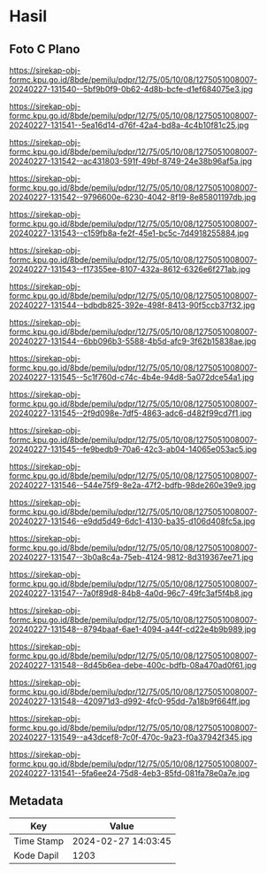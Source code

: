 # Hasil

## Foto C Plano

https://sirekap-obj-formc.kpu.go.id/8bde/pemilu/pdpr/12/75/05/10/08/1275051008007-20240227-131540--5bf9b0f9-0b62-4d8b-bcfe-d1ef684075e3.jpg

https://sirekap-obj-formc.kpu.go.id/8bde/pemilu/pdpr/12/75/05/10/08/1275051008007-20240227-131541--5ea16d14-d76f-42a4-bd8a-4c4b10f81c25.jpg

https://sirekap-obj-formc.kpu.go.id/8bde/pemilu/pdpr/12/75/05/10/08/1275051008007-20240227-131542--ac431803-591f-49bf-8749-24e38b96af5a.jpg

https://sirekap-obj-formc.kpu.go.id/8bde/pemilu/pdpr/12/75/05/10/08/1275051008007-20240227-131542--9796600e-6230-4042-8f19-8e85801197db.jpg

https://sirekap-obj-formc.kpu.go.id/8bde/pemilu/pdpr/12/75/05/10/08/1275051008007-20240227-131543--c159fb8a-fe2f-45e1-bc5c-7d4918255884.jpg

https://sirekap-obj-formc.kpu.go.id/8bde/pemilu/pdpr/12/75/05/10/08/1275051008007-20240227-131543--f17355ee-8107-432a-8612-6326e6f271ab.jpg

https://sirekap-obj-formc.kpu.go.id/8bde/pemilu/pdpr/12/75/05/10/08/1275051008007-20240227-131544--bdbdb825-392e-498f-8413-90f5ccb37f32.jpg

https://sirekap-obj-formc.kpu.go.id/8bde/pemilu/pdpr/12/75/05/10/08/1275051008007-20240227-131544--6bb096b3-5588-4b5d-afc9-3f62b15838ae.jpg

https://sirekap-obj-formc.kpu.go.id/8bde/pemilu/pdpr/12/75/05/10/08/1275051008007-20240227-131545--5c1f760d-c74c-4b4e-94d8-5a072dce54a1.jpg

https://sirekap-obj-formc.kpu.go.id/8bde/pemilu/pdpr/12/75/05/10/08/1275051008007-20240227-131545--2f9d098e-7df5-4863-adc6-d482f99cd7f1.jpg

https://sirekap-obj-formc.kpu.go.id/8bde/pemilu/pdpr/12/75/05/10/08/1275051008007-20240227-131545--fe9bedb9-70a6-42c3-ab04-14065e053ac5.jpg

https://sirekap-obj-formc.kpu.go.id/8bde/pemilu/pdpr/12/75/05/10/08/1275051008007-20240227-131546--544e75f9-8e2a-47f2-bdfb-98de260e39e9.jpg

https://sirekap-obj-formc.kpu.go.id/8bde/pemilu/pdpr/12/75/05/10/08/1275051008007-20240227-131546--e9dd5d49-6dc1-4130-ba35-d106d408fc5a.jpg

https://sirekap-obj-formc.kpu.go.id/8bde/pemilu/pdpr/12/75/05/10/08/1275051008007-20240227-131547--3b0a8c4a-75eb-4124-9812-8d319367ee71.jpg

https://sirekap-obj-formc.kpu.go.id/8bde/pemilu/pdpr/12/75/05/10/08/1275051008007-20240227-131547--7a0f89d8-84b8-4a0d-96c7-49fc3af5f4b8.jpg

https://sirekap-obj-formc.kpu.go.id/8bde/pemilu/pdpr/12/75/05/10/08/1275051008007-20240227-131548--8794baaf-6ae1-4094-a44f-cd22e4b9b989.jpg

https://sirekap-obj-formc.kpu.go.id/8bde/pemilu/pdpr/12/75/05/10/08/1275051008007-20240227-131548--8d45b6ea-debe-400c-bdfb-08a470ad0f61.jpg

https://sirekap-obj-formc.kpu.go.id/8bde/pemilu/pdpr/12/75/05/10/08/1275051008007-20240227-131548--420971d3-d992-4fc0-95dd-7a18b9f664ff.jpg

https://sirekap-obj-formc.kpu.go.id/8bde/pemilu/pdpr/12/75/05/10/08/1275051008007-20240227-131549--a43dcef8-7c0f-470c-9a23-f0a37942f345.jpg

https://sirekap-obj-formc.kpu.go.id/8bde/pemilu/pdpr/12/75/05/10/08/1275051008007-20240227-131541--5fa6ee24-75d8-4eb3-85fd-081fa78e0a7e.jpg


## Metadata

| Key        | Value               |
| ---------- | ------------------- |
| Time Stamp | 2024-02-27 14:03:45 |
| Kode Dapil | 1203                |



